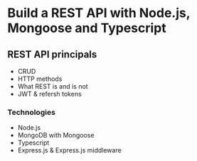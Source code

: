 # Build a REST API with Node.js, Mongoose and Typescript
## REST API principals 
 - CRUD 
 - HTTP methods
 - What REST is and is not 
 - JWT & refersh tokens

 ### Technologies 
 - Node.js
 - MongoDB with Mongoose 
 - Typescript
 - Express.js & Express.js middleware 


